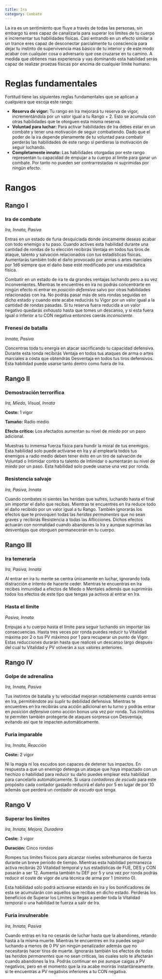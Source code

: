 ```yaml
---
title: Ira
category: Combate
---
```


La ira es un sentimiento que fluye a través de todas las personas, sin embargo tú eres capaz de canalizarla para superar los límites de tu cuerpo e incrementar tus habilidades físicas. Casi entrando en un efecto similar a un trance eres capaz de desconectar parcialmente tu consciencia para dejar tu instinto de supervivencia mas básico de tu interior y de este modo acabar con cualquier cosa o adversario que ose cruzarse en tu camino. A medida que obtienes mas experiencia y vas dominando esta habilidad serás capaz de realizar proezas físicas por encima de cualquier límite humano. 

# Reglas fundamentales

Fortitud tiene las siguientes reglas fundamentales que se aplican a cualquiera que escoja este rango:

- **Reserva de vigor:** Tu rango en Ira mejorará tu reserva de vigor, incrementándola por un valor igual a tu Rango + 2. Esto se acumula con otras habilidades que te otorguen esta misma reserva.
- **Voluntad para luchar:** Para activar habilidades de Ira debes estar en un combate y tener una motivación de seguir combatiendo. Dado que el poder de la ira depende plenamente de tu voluntad para combatir perderás las habilidades de este rango si perdieras la motivación de seguir luchando.
- **Completamente innato:** Las habilidades otorgadas por este rango representan tu capacidad de empujar a tu cuerpo al límite para ganar un combate. Por tanto no pueden ser contrarrestadas ni suprimidas por ningún efecto.

# Rangos

## Rango I

### Ira de combate

*Ira, Innata, Pasiva*

Entras en un estado de furia desquiciada donde únicamente deseas acabar con todo enemigo a tu paso. Cuando actives esta habilidad durante una cantidad de rondas de tu elección recibirás Ventaja en todos tus tiros de ataque, talento y salvación relacionados con tus estadísticas físicas. Aumentarás también todo el daño provocado por armas o artes marciales por 1d6 siempre que el daño base esté modificado por una estadística física.

Combatir en un estado de ira te da grandes ventajas luchando pero a su vez inconvenientes. Mientras te encuentres en ira no podrás concentrarte en ningún efecto ni entrar en *posición defensiva* salvo por otras habilidades relacionadas con Ira. No podrás pasar más de seis rondas seguidas en dicho estado y cuando este acabe reducirás tu Vigor por un valor igual a la cantidad de rondas pasadas. Si tu reserva fuera reducida a un valor negativo quedarás *exhausto* hasta que tomes un descanso, y si esta fuera igual o inferior a tu CON negativa entonces caerás *inconsciente*.

### Frenesí de batalla

*Innata, Pasiva*

Concentras toda tu energía en atacar sacrificando tu capacidad defensiva. Durante esta ronda recibirás Ventaja en todos tus ataques de arma o artes marciales a costa que obtendrás Desventaja en todos tus tiros defensivos. Esta habilidad puede usarse tanto dentro como fuera de Ira.

## Rango II

### Demostración terrorífica

*Ira, Miedo, Visual, Innata*

**Coste:** 1 vigor

**Tamaño:** Radio medio

**Efecto crítico:** Los afectados aumentan su nivel de *miedo* por un paso adicional.

Muestras tu inmensa fuerza física para hundir la moral de tus enemigos. Esta habilidad solo puede activarse en Ira y al emplearla todos tus enemigos a radio medio deben tener éxito en un tiro de salvación de Voluntad o Intimidar contra tu talento de Intimidar o aumentarán su nivel de *miedo* por un paso. Esta habilidad solo puede usarse una vez por ronda.

### Resistencia salvaje

*Ira, Pasiva, Innata*

Cuando combates ni sientes las heridas que sufres, luchando hasta el final sin importar el daño que recibas. Mientras te encuentres en Ira reduce todo el daño recibido por un valor igual a tu Rango. También ignorarás los efectos que te provoquen todas las *heridas permanentes* que no sean graves y recibirás Resistencia a todas las Aflicciones. Dichos efectos actuarán con normalidad cuando abandones la Ira y aunque suprimas las desventajas que otorguen permanecerán en tu cuerpo.

## Rango III

### Ira temeraria

*Ira, Pasiva, Innata*

Al entrar en ira tu mente se centra únicamente en luchar, ignorando toda distracción e intento de hacerte ceder. Mientras te encuentras en Ira recibes inmunidad a efectos de Miedo o Mentales además que suprimirás todos los efectos de este tipo que tengas ya activos al entrar en Ira. 

### Hasta el límite

*Pasiva, Innata*

Empujas a tu cuerpo hasta el límite para seguir luchando sin importar las consecuencias. Hasta tres veces por ronda puedes reducir tu Vitalidad máxima por 2 o tus PV máximos por 1 para recuperar un punto de Vigor. Estas reducciones durarán hasta que realices un descanso largo después del cual tu Vitalidad y PV volverán a sus valores anteriores.

## Rango IV

### Golpe de adrenalina

*Ira, Innata, Pasiva*

Tus instintos de batalla y tu velocidad mejoran notablemente cuando entras en Ira, permitiéndote así suplir tu debilidad defensiva. Mientras te encuentres en Ira recibirás una acción adicional en tu turno y podrás entrar en *posición defensiva* como acción bonus una vez por ronda. Tus instintos te permiten también protegerte de ataques sorpresa con Desventaja, evitando así que te impacten automáticamente.

### Furia imparable

*Ira, Innata, Reacción*

**Coste:** 2 vigor

Ni la magia ni los escudos son capaces de detener tus impactos. En respuesta a que un enemigo detenga un ataque que haya impactado con un hechizo o habilidad para reducir su daño puedes emplear esta habilidad para cancelarlo automáticamente. Si usara *contadores de escudo* para este propósito cada contador gastado reducirá el daño por 5 en lugar de por 10 además que perderá un *contador de escudo* que tenga.

## Rango V

### Superar los límites

*Ira, Innata, Mejora, Duradera*

**Coste:** 3 vigor

**Duración:** Cinco rondas

Rompes tus límites físicos para alcanzar niveles sobrehumanos de fuerza durante un breve periodo de tiempo. Mientras esta habilidad permanezca activa recibirás 20 Vitalidad temporal y tus estadísticas de FUE, DES y CON pasarán a ser 12. Aumenta también tu DEF por 5 y una vez por ronda podrás reducir el coste de vigor de una técnica de arma por 1 (mínimo 0).

Esta habilidad solo podrá activarse estando en Ira y los bonificadores de esta se acumularán con aquellos que recibas en dicho estado. Perderás los beneficios de Superar los Límites si llegas a perder toda la Vitalidad temporal o una habilidad te fuerza a salir de Ira.

### Furia invulnerable

*Ira, Innata, Pasiva*

Cuando entras en Ira no cesarás de luchar hasta que la abandones, retando hasta a la misma muerte. Mientras te encuentres en Ira puedes seguir luchando a menos de 0 PV sin ningún penalizador además que no necesitarás hacer tiros de muerte. Ignorarás también los efectos de todas las *heridas permanentes* que no sean críticas, las cuales solo te afectarán cuando abandones la Ira. Podrás continuar en pie aunque caigas a PV negativos, pero en el momento que la ira acabe morirás instantáneamente si te encuentras a PV negativos inferiores a tu CON negativa. 
